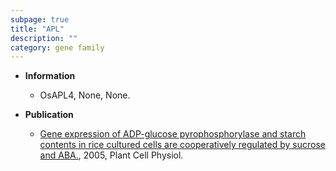 ```yaml
---
subpage: true
title: "APL"
description: ""
category: gene family
---
```


* **Information**  
    + OsAPL4, None, None.

* **Publication**  
    + [Gene expression of ADP-glucose pyrophosphorylase and starch contents in rice cultured cells are cooperatively regulated by sucrose and ABA.](http://www.ncbi.nlm.nih.gov/pubmed?term=Gene+expression+of+ADP-glucose+pyrophosphorylase+and+starch+contents+in+rice+cultured+cells+are+cooperatively+regulated+by+sucrose+and+ABA.%5BTitle%5D), 2005, Plant Cell Physiol.


